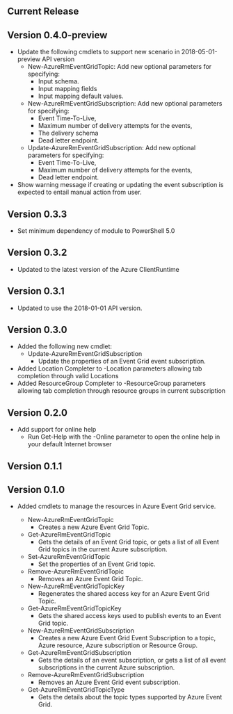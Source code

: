 <!--
    Please leave this section at the top of the change log.

    Changes for the current release should go under the section titled "Current Release", and should adhere to the following format:

    ## Current Release
    * Overview of change #1
        - Additional information about change #1
    * Overview of change #2
        - Additional information about change #2
        - Additional information about change #2
    * Overview of change #3
    * Overview of change #4
        - Additional information about change #4

    ## YYYY.MM.DD - Version X.Y.Z (Previous Release)
    * Overview of change #1
        - Additional information about change #1
-->
## Current Release

## Version 0.4.0-preview
* Update the following cmdlets to support new scenario in 2018-05-01-preview API version
	- New-AzureRmEventGridTopic: Add new optional parameters for specifying: 
		- Input schema.
		- Input mapping fields
		- Input mapping default values.
	- New-AzureRmEventGridSubscription: Add new optional parameters for specifying: 
		- Event Time-To-Live, 
		- Maximum number of delivery attempts for the events, 
		- The delivery schema
		- Dead letter endpoint.
	- Update-AzureRmEventGridSubscription: Add new optional parameters for specifying: 
		- Event Time-To-Live, 
		- Maximum number of delivery attempts for the events, 
		- Dead letter endpoint.
* Show warning message if creating or updating the event subscription is expected to entail manual action from user.

## Version 0.3.3
* Set minimum dependency of module to PowerShell 5.0

## Version 0.3.2
* Updated to the latest version of the Azure ClientRuntime

## Version 0.3.1
* Updated to use the 2018-01-01 API version.

## Version 0.3.0
* Added the following new cmdlet:
    - Update-AzureRmEventGridSubscription
        - Update the properties of an Event Grid event subscription.
* Added Location Completer to -Location parameters allowing tab completion through valid Locations
* Added ResourceGroup Completer to -ResourceGroup parameters allowing tab completion through resource groups in current subscription


## Version 0.2.0
* Add support for online help
    - Run Get-Help with the -Online parameter to open the online help in your default Internet browser
    
## Version 0.1.1

## Version 0.1.0
* Added cmdlets to manage the resources in Azure Event Grid service.

    - New-AzureRmEventGridTopic
        - Creates a new Azure Event Grid Topic.
    - Get-AzureRmEventGridTopic
        - Gets the details of an Event Grid topic, or gets a list of all Event Grid topics in the current Azure subscription.
    - Set-AzureRmEventGridTopic
        - Set the properties of an Event Grid topic.
    - Remove-AzureRmEventGridTopic
        - Removes an Azure Event Grid Topic.
    - New-AzureRmEventGridTopicKey
        - Regenerates the shared access key for an Azure Event Grid Topic.
    - Get-AzureRmEventGridTopicKey
        - Gets the shared access keys used to publish events to an Event Grid topic.
    - New-AzureRmEventGridSubscription
        - Creates a new Azure Event Grid Event Subscription to a topic, Azure resource, Azure subscription or Resource Group.
    - Get-AzureRmEventGridSubscription
        - Gets the details of an event subscription, or gets a list of all event subscriptions in the current Azure subscription.
    - Remove-AzureRmEventGridSubscription
        - Removes an Azure Event Grid event subscription.
    - Get-AzureRmEventGridTopicType
        - Gets the details about the topic types supported by Azure Event Grid.
